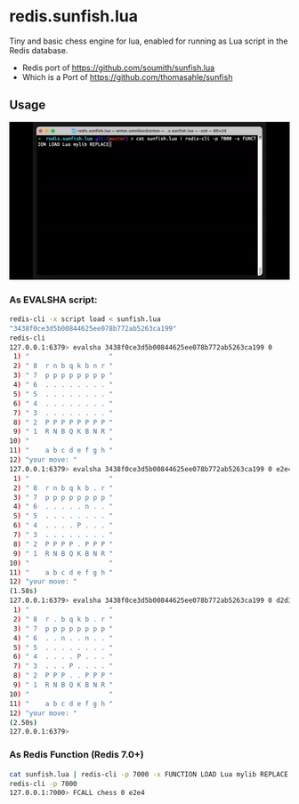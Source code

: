 redis.sunfish.lua
=================

Tiny and basic chess engine for lua, enabled for running as Lua script in the Redis database.

- Redis port of https://github.com/soumith/sunfish.lua 
- Which is a Port of https://github.com/thomasahle/sunfish

## Usage

![alt text](redis-chess.gif)

### As EVALSHA script:

```bash
redis-cli -x script load < sunfish.lua
"3438f0ce3d5b00844625ee078b772ab5263ca199"
redis-cli                             
127.0.0.1:6379> evalsha 3438f0ce3d5b00844625ee078b772ab5263ca199 0
 1) "                    "
 2) " 8  r n b q k b n r "
 3) " 7  p p p p p p p p "
 4) " 6  . . . . . . . . "
 5) " 5  . . . . . . . . "
 6) " 4  . . . . . . . . "
 7) " 3  . . . . . . . . "
 8) " 2  P P P P P P P P "
 9) " 1  R N B Q K B N R "
10) "                    "
11) "    a b c d e f g h "
12) "your move: "
127.0.0.1:6379> evalsha 3438f0ce3d5b00844625ee078b772ab5263ca199 0 e2e4
 1) "                    "
 2) " 8  r n b q k b . r "
 3) " 7  p p p p p p p p "
 4) " 6  . . . . . n . . "
 5) " 5  . . . . . . . . "
 6) " 4  . . . . P . . . "
 7) " 3  . . . . . . . . "
 8) " 2  P P P P . P P P "
 9) " 1  R N B Q K B N R "
10) "                    "
11) "    a b c d e f g h "
12) "your move: "
(1.58s)
127.0.0.1:6379> evalsha 3438f0ce3d5b00844625ee078b772ab5263ca199 0 d2d3
 1) "                    "
 2) " 8  r . b q k b . r "
 3) " 7  p p p p p p p p "
 4) " 6  . . n . . n . . "
 5) " 5  . . . . . . . . "
 6) " 4  . . . . P . . . "
 7) " 3  . . . P . . . . "
 8) " 2  P P P . . P P P "
 9) " 1  R N B Q K B N R "
10) "                    "
11) "    a b c d e f g h "
12) "your move: "
(2.50s)
127.0.0.1:6379> 
```

### As Redis Function (Redis 7.0+)

```bash
cat sunfish.lua | redis-cli -p 7000 -x FUNCTION LOAD Lua mylib REPLACE
redis-cli -p 7000
127.0.0.1:7000> FCALL chess 0 e2e4
```